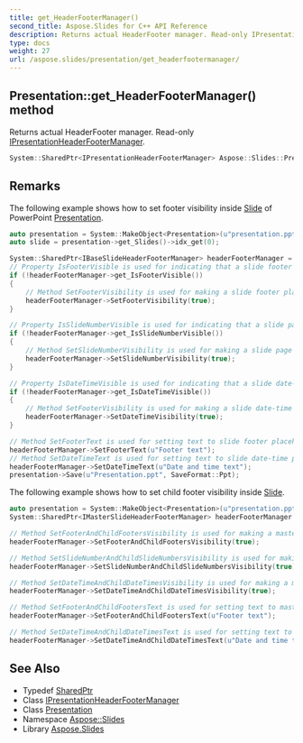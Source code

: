 ```yaml
---
title: get_HeaderFooterManager()
second_title: Aspose.Slides for C++ API Reference
description: Returns actual HeaderFooter manager. Read-only IPresentationHeaderFooterManager.
type: docs
weight: 27
url: /aspose.slides/presentation/get_headerfootermanager/
---
```

## Presentation::get_HeaderFooterManager() method


Returns actual HeaderFooter manager. Read-only [IPresentationHeaderFooterManager](../../ipresentationheaderfootermanager/).

```cpp
System::SharedPtr<IPresentationHeaderFooterManager> Aspose::Slides::Presentation::get_HeaderFooterManager() override
```

## Remarks


The following example shows how to set footer visibility inside [Slide](../../slide/) of PowerPoint [Presentation](../). 
```cpp
auto presentation = System::MakeObject<Presentation>(u"presentation.ppt");
auto slide = presentation->get_Slides()->idx_get(0);

System::SharedPtr<IBaseSlideHeaderFooterManager> headerFooterManager = slide->get_HeaderFooterManager();
// Property IsFooterVisible is used for indicating that a slide footer placeholder is not present.
if (!headerFooterManager->get_IsFooterVisible())
{
    // Method SetFooterVisibility is used for making a slide footer placeholder visible.
    headerFooterManager->SetFooterVisibility(true);
}

// Property IsSlideNumberVisible is used for indicating that a slide page number placeholder is not present.
if (!headerFooterManager->get_IsSlideNumberVisible())
{
    // Method SetSlideNumberVisibility is used for making a slide page number placeholder visible.
    headerFooterManager->SetSlideNumberVisibility(true);
}

// Property IsDateTimeVisible is used for indicating that a slide date-time placeholder is not present.
if (!headerFooterManager->get_IsDateTimeVisible())
{
    // Method SetFooterVisibility is used for making a slide date-time placeholder visible.
    headerFooterManager->SetDateTimeVisibility(true);
}

// Method SetFooterText is used for setting text to slide footer placeholder.
headerFooterManager->SetFooterText(u"Footer text");
// Method SetDateTimeText is used for setting text to slide date-time placeholder.
headerFooterManager->SetDateTimeText(u"Date and time text");
presentation->Save(u"Presentation.ppt", SaveFormat::Ppt);
```
 The following example shows how to set child footer visibility inside [Slide](../../slide/). 
```cpp
auto presentation = System::MakeObject<Presentation>(u"presentation.ppt");
System::SharedPtr<IMasterSlideHeaderFooterManager> headerFooterManager = presentation->get_Masters()->idx_get(0)->get_HeaderFooterManager();

// Method SetFooterAndChildFootersVisibility is used for making a master slide and all child footer placeholders visible.
headerFooterManager->SetFooterAndChildFootersVisibility(true);

// Method SetSlideNumberAndChildSlideNumbersVisibility is used for making a master slide and all child page number placeholders visible.
headerFooterManager->SetSlideNumberAndChildSlideNumbersVisibility(true);

// Method SetDateTimeAndChildDateTimesVisibility is used for making a master slide and all child date-time placeholders visible.
headerFooterManager->SetDateTimeAndChildDateTimesVisibility(true);

// Method SetFooterAndChildFootersText is used for setting text to master slide and all child footer placeholders.
headerFooterManager->SetFooterAndChildFootersText(u"Footer text");

// Method SetDateTimeAndChildDateTimesText is used for setting text to master slide and all child date-time placeholders.
headerFooterManager->SetDateTimeAndChildDateTimesText(u"Date and time text");
```

## See Also

* Typedef [SharedPtr](../../../system/sharedptr/)
* Class [IPresentationHeaderFooterManager](../../ipresentationheaderfootermanager/)
* Class [Presentation](../)
* Namespace [Aspose::Slides](../../)
* Library [Aspose.Slides](../../../)